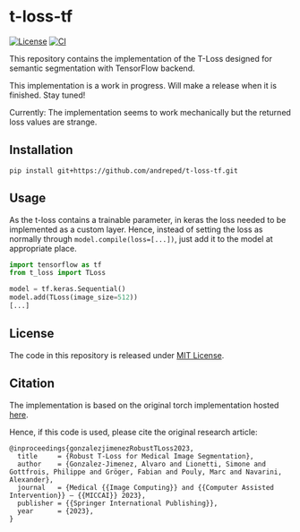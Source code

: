 # t-loss-tf

[![License](https://img.shields.io/badge/License-MIT-green.svg)](https://opensource.org/licenses/MIT)
[![CI](https://github.com/andreped/t-loss-tf/workflows/tests/badge.svg)](https://github.com/andreped/t-loss-tf/actions)

This repository contains the implementation of the T-Loss designed for semantic segmentation with TensorFlow backend.

This implementation is a work in progress. Will make a release when it is finished. Stay tuned!

Currently: The implementation seems to work mechanically but the returned loss values are strange.

## Installation

```
pip install git+https://github.com/andreped/t-loss-tf.git
```

## Usage
As the t-loss contains a trainable parameter, in keras the loss needed to be implemented as a custom layer.
Hence, instead of setting the loss as normally through `model.compile(loss=[...])`, just add it to the model
at appropriate place.

```python
import tensorflow as tf
from t_loss import TLoss

model = tf.keras.Sequential()
model.add(TLoss(image_size=512))
[...]
```

## License
The code in this repository is released under [MIT License](https://github.com/andreped/t-loss-tf/blob/main/LICENSE).

## Citation
The implementation is based on the original torch implementation hosted [here](https://github.com/Digital-Dermatology/t-loss).

Hence, if this code is used, please cite the original research article:
```
@inproceedings{gonzalezjimenezRobustTLoss2023,
  title     = {Robust T-Loss for Medical Image Segmentation},
  author    = {Gonzalez-Jimenez, Alvaro and Lionetti, Simone and Gottfrois, Philippe and Gröger, Fabian and Pouly, Marc and Navarini, Alexander},
  journal   = {Medical {{Image Computing}} and {{Computer Assisted Intervention}} – {{MICCAI}} 2023},
  publisher = {{Springer International Publishing}},
  year      = {2023},
}
```
